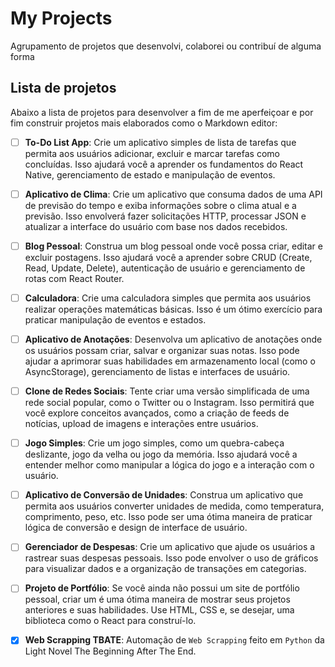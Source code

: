# My Projects

Agrupamento de projetos que desenvolvi, colaborei ou contribuí de alguma forma

## Lista de projetos

Abaixo a lista de projetos para desenvolver a fim de me aperfeiçoar e por fim construir projetos mais elaborados como o Markdown editor:

- [ ] __To-Do List App__: Crie um aplicativo simples de lista de tarefas que permita aos usuários adicionar, excluir e marcar tarefas como concluídas. Isso ajudará você a aprender os fundamentos do React Native, gerenciamento de estado e manipulação de eventos.

- [ ] __Aplicativo de Clima__: Crie um aplicativo que consuma dados de uma API de previsão do tempo e exiba informações sobre o clima atual e a previsão. Isso envolverá fazer solicitações HTTP, processar JSON e atualizar a interface do usuário com base nos dados recebidos.

- [ ] __Blog Pessoal__: Construa um blog pessoal onde você possa criar, editar e excluir postagens. Isso ajudará você a aprender sobre CRUD (Create, Read, Update, Delete), autenticação de usuário e gerenciamento de rotas com React Router.

- [ ] __Calculadora__: Crie uma calculadora simples que permita aos usuários realizar operações matemáticas básicas. Isso é um ótimo exercício para praticar manipulação de eventos e estados.

- [ ] __Aplicativo de Anotações__: Desenvolva um aplicativo de anotações onde os usuários possam criar, salvar e organizar suas notas. Isso pode ajudar a aprimorar suas habilidades em armazenamento local (como o AsyncStorage), gerenciamento de listas e interfaces de usuário.

- [ ] __Clone de Redes Sociais__: Tente criar uma versão simplificada de uma rede social popular, como o Twitter ou o Instagram. Isso permitirá que você explore conceitos avançados, como a criação de feeds de notícias, upload de imagens e interações entre usuários.

- [ ] __Jogo Simples__: Crie um jogo simples, como um quebra-cabeça deslizante, jogo da velha ou jogo da memória. Isso ajudará você a entender melhor como manipular a lógica do jogo e a interação com o usuário.

- [ ] __Aplicativo de Conversão de Unidades__: Construa um aplicativo que permita aos usuários converter unidades de medida, como temperatura, comprimento, peso, etc. Isso pode ser uma ótima maneira de praticar lógica de conversão e design de interface de usuário.

- [ ] __Gerenciador de Despesas__: Crie um aplicativo que ajude os usuários a rastrear suas despesas pessoais. Isso pode envolver o uso de gráficos para visualizar dados e a organização de transações em categorias.

- [ ] __Projeto de Portfólio__: Se você ainda não possui um site de portfólio pessoal, criar um é uma ótima maneira de mostrar seus projetos anteriores e suas habilidades. Use HTML, CSS e, se desejar, uma biblioteca como o React para construí-lo.

- [x] __Web Scrapping TBATE__: Automação de `Web Scrapping` feito em `Python` da Light Novel The Beginning After The End.
